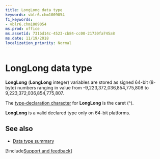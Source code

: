 ```yaml
---
title: LongLong data type
keywords: vblr6.chm1009054
f1_keywords:
- vblr6.chm1009054
ms.prod: office
ms.assetid: 731bd14c-4523-cb84-cc00-21730fa745a8
ms.date: 11/19/2018
localization_priority: Normal
---
```



# LongLong data type

**LongLong** (**LongLong** integer) variables are stored as signed 64-bit (8-byte) numbers ranging in value from -9,223,372,036,854,775,808 to 9,223,372,036,854,775,807. 

The [type-declaration character](../../Glossary/vbe-glossary.md#type-declaration-character) for **LongLong** is the caret (^). 

**LongLong** is a valid declared type only on 64-bit platforms.

## See also

- [Data type summary](data-type-summary.md)

[!include[Support and feedback](~/includes/feedback-boilerplate.md)]
